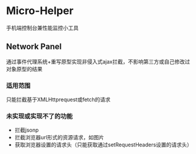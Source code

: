 # Micro-Helper
手机端控制台兼性能监控小工具

## Network Panel

通过事件代理系统+重写原型实现非侵入式ajax拦截，不影响第三方或自己修改过对象原型的结果

### 适用范围
只能拦截基于XMLHttprequest或fetch的请求

### 未实现或实现不了的功能

* 拦截jsonp
* 拦截浏览器url形式的资源请求，如图片
* 获取浏览器设置的请求头（只能获取通过setRequestHeaders设置的请求头）


